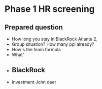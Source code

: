 # Phase 1 HR screening 
## Prepared question
- How long you stay in BlackRock
  Atlanta 2,
- Group situation? How many ppl already?
- How's the team formula
- What'
- ## BlackRock
- investment John deer
<!--stackedit_data:
eyJoaXN0b3J5IjpbLTE4MzMzNTI0MjEsOTE2MTIwNjQ2LDE5MT
Q1NTM4NjddfQ==
-->